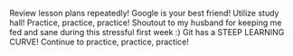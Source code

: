 Review lesson plans repeatedly!
Google is your best friend!
Utilize study hall!
Practice, practice, practice!
Shoutout to my husband for keeping me fed and sane during this stressful first week :)
Git has a STEEP LEARNING CURVE!
Continue to practice, practice, practice!
